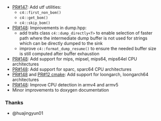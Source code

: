 - [PR#147](https://github.com/biojppm/c4core/pull/147): Add utf utilities:
  - `c4::first_non_bom()`
  - `c4::get_bom()`
  - `c4::skip_bom()`
- [PR#148](https://github.com/biojppm/c4core/pull/148): Improvements in dump.hpp:
  - add traits class `c4::dump_directly<T>` to enable selection of faster path where the intermediate dump buffer is not used for strings which can be directly dumped to the sink
  - improve `c4::format_dump_resume()` to ensure the needed buffer size is still computed after buffer exhaustion 
- [PR#148](https://github.com/biojppm/c4core/pull/148): Add support for mips, mipsel, mips64, mips64el CPU architectures
- [PR#148](https://github.com/biojppm/c4core/pull/148): Add support for sparc, sparc64 CPU architectures
- [PR#148](https://github.com/biojppm/c4core/pull/148) and [PR#12 cmake](https://github.com/biojppm/cmake/pull/12): Add support for loongarch, loongarch64 architectures
- [PR#148](https://github.com/biojppm/c4core/pull/148): Improve CPU detection in armv4 and armv5
- Minor improvements to doxygen documentation


### Thanks

- @huajingyun01
